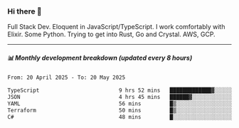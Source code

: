 ### Hi there 👋

Full Stack Dev. Eloquent in JavaScript/TypeScript. I work comfortably with Elixir. Some Python. Trying to get into Rust, Go and Crystal. AWS, GCP.

***

##### 📊 Monthly development breakdown (updated every 8 hours)

<!--START_SECTION:waka-->

```txt
From: 20 April 2025 - To: 20 May 2025

TypeScript                         9 hrs 52 mins   █████████████▓░░░░░░░░░░░   55.11 %
JSON                               4 hrs 45 mins   ██████▓░░░░░░░░░░░░░░░░░░   26.54 %
YAML                               56 mins         █▒░░░░░░░░░░░░░░░░░░░░░░░   05.22 %
Terraform                          50 mins         █▒░░░░░░░░░░░░░░░░░░░░░░░   04.70 %
C#                                 48 mins         █░░░░░░░░░░░░░░░░░░░░░░░░   04.52 %
```

<!--END_SECTION:waka-->
